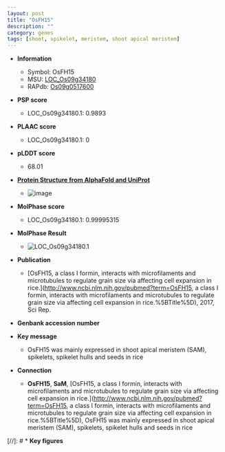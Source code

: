 ```yaml
---
layout: post
title: "OsFH15"
description: ""
category: genes
tags: [shoot, spikelet, meristem, shoot apical meristem]
---
```


* **Information**  
    + Symbol: OsFH15  
    + MSU: [LOC_Os09g34180](http://rice.plantbiology.msu.edu/cgi-bin/ORF_infopage.cgi?orf=LOC_Os09g34180)  
    + RAPdb: [Os09g0517600](http://rapdb.dna.affrc.go.jp/viewer/gbrowse_details/irgsp1?name=Os09g0517600)  

* **PSP score**  
    + LOC_Os09g34180.1: 0.9893 

* **PLAAC score**  
    + LOC_Os09g34180.1: 0 

* **pLDDT score**
    + 68.01

* **[Protein Structure from AlphaFold and UniProt](https://www.uniprot.org/uniprotkb/Q69MT2/entry#structure)**
    + ![image](https://ricepsp.github.io/images/Q6/AF-Q69MT2-F1.png)

* **MolPhase score**
    + LOC_Os09g34180.1: 0.99995315

* **MolPhase Result**
    + ![LOC_Os09g34180.1](https://304243504.github.io/Pictures/LOC_Os09g/LOC_Os09g34180.1.png)

* **Publication**  
    + [OsFH15, a class I formin, interacts with microfilaments and microtubules to regulate grain size via affecting cell expansion in rice.](http://www.ncbi.nlm.nih.gov/pubmed?term=OsFH15, a class I formin, interacts with microfilaments and microtubules to regulate grain size via affecting cell expansion in rice.%5BTitle%5D), 2017, Sci Rep.

* **Genbank accession number**  

* **Key message**  
    + OsFH15 was mainly expressed in shoot apical meristem (SAM), spikelets, spikelet hulls and seeds in rice

* **Connection**  
    + __OsFH15__, __SaM__, [OsFH15, a class I formin, interacts with microfilaments and microtubules to regulate grain size via affecting cell expansion in rice.](http://www.ncbi.nlm.nih.gov/pubmed?term=OsFH15, a class I formin, interacts with microfilaments and microtubules to regulate grain size via affecting cell expansion in rice.%5BTitle%5D),  OsFH15 was mainly expressed in shoot apical meristem (SAM), spikelets, spikelet hulls and seeds in rice

[//]: # * **Key figures**  


